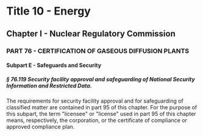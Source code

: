 
# Title 10 - Energy
## Chapter I - Nuclear Regulatory Commission
### PART 76 - CERTIFICATION OF GASEOUS DIFFUSION PLANTS
#### Subpart E - Safeguards and Security
##### § 76.119 Security facility approval and safeguarding of National Security Information and Restricted Data.

The requirements for security facility approval and for safeguarding of classified matter are contained in part 95 of this chapter. For the purpose of this subpart, the term "licensee" or "license" used in part 95 of this chapter means, respectively, the corporation, or the certificate of compliance or approved compliance plan.
